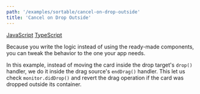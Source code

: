 ```yaml
---
path: '/examples/sortable/cancel-on-drop-outside'
title: 'Cancel on Drop Outside'
---
```


[JavaScript](https://github.com/react-dnd/react-dnd/tree/gh-pages/examples_js/04%20Sortable/Cancel%20on%20Drop%20Outside)
[TypeScript](https://github.com/react-dnd/react-dnd/tree/master/packages/examples/src/04%20Sortable/Cancel%20on%20Drop%20Outside)

Because you write the logic instead of using the ready-made components,
you can tweak the behavior to the one your app needs.

In this example, instead of moving the card inside the drop target's `drop()` handler, we do it inside the drag source's `endDrag()` handler. This let us check `monitor.didDrop()` and revert the drag operation if the card was dropped outside its container.

<sortable-cancel-on-drop-outside></sortable-cancel-on-drop-outside>
